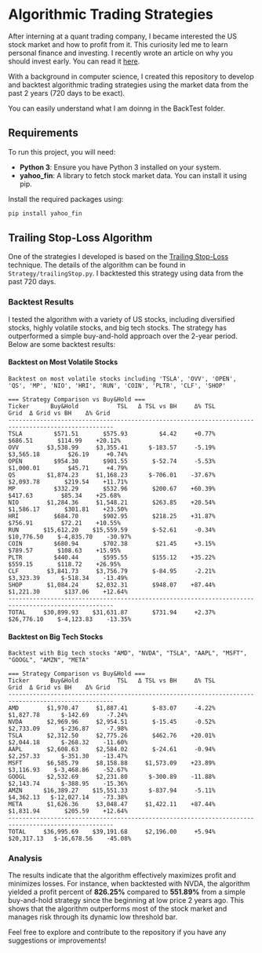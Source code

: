 # Algorithmic Trading Strategies

After interning at a quant trading company, I became interested the US stock market and how to profit from it. This curiosity led me to learn personal finance and investing. I recently wrote an article on why you should invest early. You can read it [here](https://khznote.notion.site/Invest-early-the-power-of-compound-interest-3b5a087607c2416fadf653e370ad3223).

With a background in computer science, I created this repository to develop and backtest algorithmic trading strategies using the market data from the past 2 years (720 days to be exact).

You can easily understand what I am doinng in the BackTest folder.

## Requirements

To run this project, you will need:
- **Python 3**: Ensure you have Python 3 installed on your system.
- **yahoo_fin**: A library to fetch stock market data. You can install it using pip.

Install the required packages using:

```bash
pip install yahoo_fin
```

## Trailing Stop-Loss Algorithm

One of the strategies I developed is based on the [Trailing Stop-Loss](https://www.investopedia.com/articles/trading/08/trailing-stop-loss.asp) technique. The details of the algorithm can be found in `Strategy/trailingStop.py`. I backtested this strategy using data from the past 720 days.

### Backtest Results

I tested the algorithm with a variety of US stocks, including diversified stocks, highly volatile stocks, and big tech stocks. The strategy has outperformed a simple buy-and-hold approach over the 2-year period. Below are some backtest results:

#### Backtest on Most Volatile Stocks
```
Backtest on most volatile stocks including 'TSLA', 'OVV', 'OPEN', 'QS', 'MP', 'NIO', 'HRI', 'RUN', 'COIN', 'PLTR', 'CLF', 'SHOP'

=== Strategy Comparison vs Buy&Hold ===
Ticker      Buy&Hold           TSL   Δ TSL vs BH     Δ% TSL          Grid  Δ Grid vs BH    Δ% Grid
----------------------------------------------------------------------------------------------------
TSLA         $571.51       $575.93         $4.42     +0.77%       $686.51       $114.99    +20.12%
OVV        $3,538.99     $3,355.41      $-183.57     -5.19%     $3,565.18        $26.19     +0.74%
OPEN         $954.30       $901.55       $-52.74     -5.53%     $1,000.01        $45.71     +4.79%
QS         $1,874.23     $1,168.23      $-706.01    -37.67%     $2,093.78       $219.54    +11.71%
MP           $332.29       $532.96       $200.67    +60.39%       $417.63        $85.34    +25.68%
NIO        $1,284.36     $1,548.21       $263.85    +20.54%     $1,586.17       $301.81    +23.50%
HRI          $684.70       $902.95       $218.25    +31.87%       $756.91        $72.21    +10.55%
RUN       $15,612.20    $15,559.59       $-52.61     -0.34%    $10,776.50    $-4,835.70    -30.97%
COIN         $680.94       $702.38        $21.45     +3.15%       $789.57       $108.63    +15.95%
PLTR         $440.44       $595.55       $155.12    +35.22%       $559.15       $118.72    +26.95%
CLF        $3,841.73     $3,756.79       $-84.95     -2.21%     $3,323.39      $-518.34    -13.49%
SHOP       $1,084.24     $2,032.31       $948.07    +87.44%     $1,221.30       $137.06    +12.64%
----------------------------------------------------------------------------------------------------
TOTAL     $30,899.93    $31,631.87       $731.94     +2.37%    $26,776.10    $-4,123.83    -13.35%
```
#### Backtest on Big Tech Stocks
```
Backtest with Big tech stocks "AMD", "NVDA", "TSLA", "AAPL", "MSFT", "GOOGL", "AMZN", "META"

=== Strategy Comparison vs Buy&Hold ===
Ticker      Buy&Hold           TSL   Δ TSL vs BH     Δ% TSL          Grid  Δ Grid vs BH    Δ% Grid
----------------------------------------------------------------------------------------------------
AMD        $1,970.47     $1,887.41       $-83.07     -4.22%     $1,827.78      $-142.69     -7.24%
NVDA       $2,969.96     $2,954.51       $-15.45     -0.52%     $2,733.09      $-236.87     -7.98%
TSLA       $2,312.50     $2,775.26       $462.76    +20.01%     $2,044.18      $-268.32    -11.60%
AAPL       $2,608.63     $2,584.02       $-24.61     -0.94%     $2,257.33      $-351.30    -13.47%
MSFT       $6,585.79     $8,158.88     $1,573.09    +23.89%     $3,116.93    $-3,468.86    -52.67%
GOOGL      $2,532.69     $2,231.80      $-300.89    -11.88%     $2,143.74      $-388.95    -15.36%
AMZN      $16,389.27    $15,551.33      $-837.94     -5.11%     $4,362.13   $-12,027.14    -73.38%
META       $1,626.36     $3,048.47     $1,422.11    +87.44%     $1,831.94       $205.59    +12.64%
----------------------------------------------------------------------------------------------------
TOTAL     $36,995.69    $39,191.68     $2,196.00     +5.94%    $20,317.13   $-16,678.56    -45.08%
```

### Analysis

The results indicate that the algorithm effectively maximizes profit and minimizes losses. For instance, when backtested with NVDA, the algorithm yielded a profit percent of **826.25%** compared to **551.89%** from a simple buy-and-hold strategy since the beginning at low price 2 years ago. This shows that the algorithm outperforms most of the stock market and manages risk through its dynamic low threshold bar.

Feel free to explore and contribute to the repository if you have any suggestions or improvements!